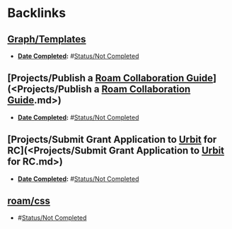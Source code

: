 
# Backlinks
## [Graph/Templates](<Graph/Templates.md>)
- **[Date Completed](<../Date Completed.md>):** #[Status/Not Completed](<../Status/Not Completed.md>)

## [Projects/Publish a [Roam Collaboration Guide](<../Roam Collaboration Guide.md>)](<Projects/Publish a [Roam Collaboration Guide](<../Roam Collaboration Guide.md>).md>)
- **[Date Completed](<../Date Completed.md>):** #[Status/Not Completed](<../Status/Not Completed.md>)

## [Projects/Submit Grant Application to [Urbit](<../Urbit.md>) for RC](<Projects/Submit Grant Application to [Urbit](<../Urbit.md>) for RC.md>)
- **[Date Completed](<../Date Completed.md>):** #[Status/Not Completed](<../Status/Not Completed.md>)

## [roam/css](<roam/css.md>)
- #[Status/Not Completed](<../Status/Not Completed.md>)

